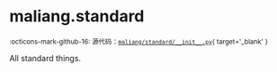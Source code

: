 # maliang.standard

<small>:octicons-mark-github-16: 源代码：[`maliang/standard/__init__.py`](https://github.com/Xiaokang2022/maliang/blob/3.0.0/maliang/standard/__init__.py){ target='_blank' }</small>

All standard things.

